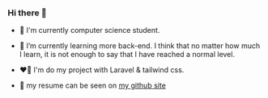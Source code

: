 ### Hi there 👋

- 🔭 I'm currently computer science student.
  
- 🌱 I’m currently learning more back-end. I think that no matter how much I learn, it is not enough to say that I have reached a normal level.
  
- ❤️‍🔥 I'm do my project with Laravel & tailwind css.
  
- 🧾 my resume can be seen on [my github site](https://am-mokhtari.github.io)
  
<!--
**am-mokhtari/am-mokhtari** is a ✨ _special_ ✨ repository because its `README.md` (this file) appears on your GitHub profile.

Here are some ideas to get you started:

- 🔭 I’m currently working on ...
- 🌱 I’m currently learning ...
- 👯 I’m looking to collaborate on ...
- 🤔 I’m looking for help with ...
- 💬 Ask me about ...
- 📫 How to reach me: ...
- 😄 Pronouns: ...
- ⚡ Fun fact: ...
-->
